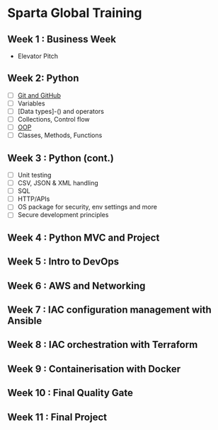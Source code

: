 # Sparta Global Training

## Week 1 : Business Week 

- Elevator Pitch 

## Week 2: Python 

- [ ] [Git and GitHub](https://github.com/brittanyharrison/engi_89_github_setup)
- [ ] Variables 
- [ ] [Data types]-() and operators 
- [ ] Collections, Control flow
- [ ] [OOP](https://github.com/brittanyharrison/engi_89_python_oop)
- [ ] Classes, Methods, Functions
 
## Week 3 : Python (cont.)
- [ ] Unit testing 
- [ ] CSV, JSON & XML handling 
- [ ] SQL
- [ ] HTTP/APIs
- [ ] OS package for security, env settings and more 
- [ ] Secure development principles

## Week 4 : Python MVC and Project 

## Week 5 : Intro to DevOps

## Week 6 : AWS and Networking 

## Week 7 : IAC configuration management with Ansible

## Week 8 : IAC orchestration with Terraform 

## Week 9 : Containerisation with Docker

## Week 10 : Final Quality Gate

## Week 11 : Final Project
